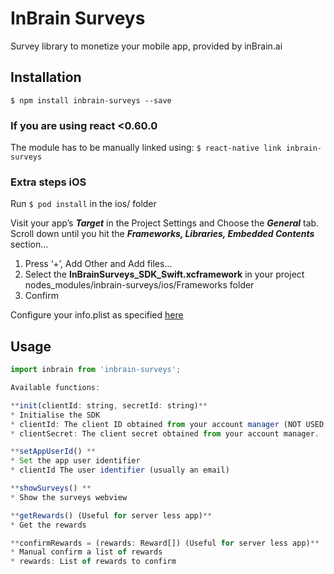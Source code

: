 # InBrain Surveys
Survey library to monetize your mobile app, provided by inBrain.ai

## Installation

`$ npm install inbrain-surveys --save`

### If you are using react <0.60.0

The module has to be manually linked using:
`$ react-native link inbrain-surveys`

### Extra steps iOS
Run `$ pod install` in the ios/ folder

Visit your app’s ***Target*** in the Project Settings and Choose the ***General*** tab.
Scroll down until you hit the ***Frameworks, Libraries, Embedded Contents*** section… 
1) Press ‘+’, Add Other and Add files...
2) Select the **InBrainSurveys_SDK_Swift.xcframework** in your project nodes_modules/inbrain-surveys/ios/Frameworks folder
3) Confirm

Configure your info.plist as specified [here](https://github.com/inBrainSurveys/InBrainSurveys_SDK_Swift/blob/master/README.md#configuration)


## Usage
```javascript
import inbrain from 'inbrain-surveys';

Available functions:

**init(clientId: string, secretId: string)** 
* Initialise the SDK
* clientId: The client ID obtained from your account manager (NOT USED ON iOS)
* clientSecret: The client secret obtained from your account manager.

**setAppUserId() **
* Set the app user identifier
* clientId The user identifier (usually an email)

**showSurveys() **
* Show the surveys webview

**getRewards() (Useful for server less app)**
* Get the rewards

**confirmRewards = (rewards: Reward[]) (Useful for server less app)**
* Manual confirm a list of rewards
* rewards: List of rewards to confirm
